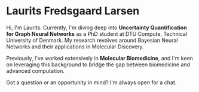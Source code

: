# Laurits Fredsgaard Larsen

Hi, I'm Laurits. Currently, I'm diving deep into **Uncertainty Quantification for Graph Neural Networks** as a PhD student at DTU Compute, Technical University of Denmark. My research revolves around Bayesian Neural Networks and their applications in Molecular Discovery.

Previously, I've worked extensively in **Molecular Biomedicine**, and I'm keen on leveraging this background to bridge the gap between biomedicine and advanced computation.

Got a question or an opportunity in mind? I'm always open for a chat.


